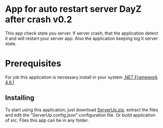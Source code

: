 # App for auto restart server DayZ after crash v0.2

This app check state you server. If server crash, that the application detect it and will restart your server app. Also the application keeping log it server state.


# Prerequisites

For job this application is necessary install in your system [.NET Framework 4.6.1](https://www.microsoft.com/en-us/download/details.aspx?id=49981)

## Installing

To start using this application, just download [ServerUp.zip](https://github.com/ruhex/ServerUp/blob/master/ServerUp.zip), extract the files and edit the “ServerUp.config.json” configuration file. Or build application of src.
Files this app can be in any folder.
